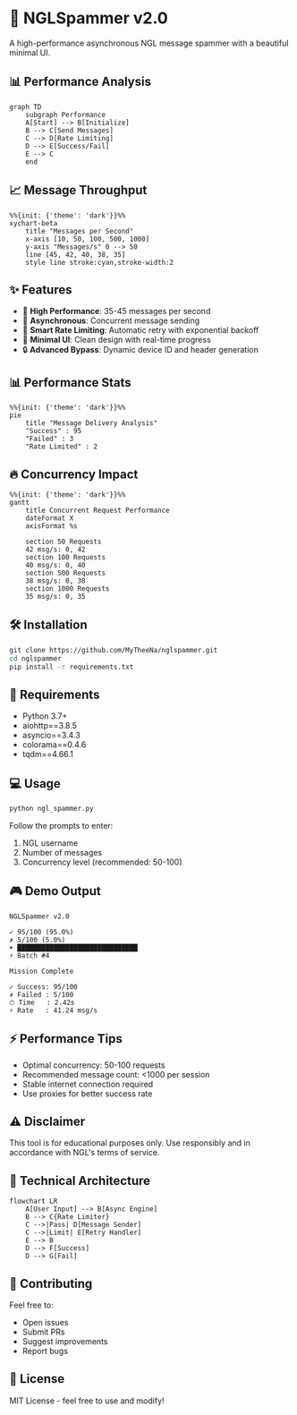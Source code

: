 # 🚀 NGLSpammer v2.0

A high-performance asynchronous NGL message spammer with a beautiful minimal UI.

## 📊 Performance Analysis

```mermaid
graph TD
    subgraph Performance
    A[Start] --> B[Initialize]
    B --> C[Send Messages]
    C --> D[Rate Limiting]
    D --> E[Success/Fail]
    E --> C
    end
```

## 📈 Message Throughput

```mermaid
%%{init: {'theme': 'dark'}}%%
xychart-beta
    title "Messages per Second"
    x-axis [10, 50, 100, 500, 1000]
    y-axis "Messages/s" 0 --> 50
    line [45, 42, 40, 38, 35]
    style line stroke:cyan,stroke-width:2
```

## ✨ Features

- 🚄 **High Performance**: 35-45 messages per second
- 🔄 **Asynchronous**: Concurrent message sending
- 🎯 **Smart Rate Limiting**: Automatic retry with exponential backoff
- 🎨 **Minimal UI**: Clean design with real-time progress
- 🔒 **Advanced Bypass**: Dynamic device ID and header generation

## 📊 Performance Stats

```mermaid
%%{init: {'theme': 'dark'}}%%
pie
    title "Message Delivery Analysis"
    "Success" : 95
    "Failed" : 3
    "Rate Limited" : 2
```

## 🔥 Concurrency Impact

```mermaid
%%{init: {'theme': 'dark'}}%%
gantt
    title Concurrent Request Performance
    dateFormat X
    axisFormat %s
    
    section 50 Requests
    42 msg/s: 0, 42
    section 100 Requests
    40 msg/s: 0, 40
    section 500 Requests
    38 msg/s: 0, 38
    section 1000 Requests
    35 msg/s: 0, 35
```

## 🛠️ Installation

```bash
git clone https://github.com/MyTheeNa/nglspammer.git
cd nglspammer
pip install -r requirements.txt
```

## 📝 Requirements

- Python 3.7+
- aiohttp==3.8.5
- asyncio==3.4.3
- colorama==0.4.6
- tqdm==4.66.1

## 💻 Usage

```bash
python ngl_spammer.py
```

Follow the prompts to enter:
1. NGL username
2. Number of messages
3. Concurrency level (recommended: 50-100)

## 🎮 Demo Output

```
NGLSpammer v2.0

✓ 95/100 (95.0%)
✗ 5/100 (5.0%)
➤ ██████████████████████████████
⚡ Batch #4

Mission Complete

✓ Success: 95/100
✗ Failed : 5/100
⏱ Time   : 2.42s
⚡ Rate   : 41.24 msg/s
```

## ⚡ Performance Tips

- Optimal concurrency: 50-100 requests
- Recommended message count: <1000 per session
- Stable internet connection required
- Use proxies for better success rate

## ⚠️ Disclaimer

This tool is for educational purposes only. Use responsibly and in accordance with NGL's terms of service.

## 🔧 Technical Architecture

```mermaid
flowchart LR
    A[User Input] --> B[Async Engine]
    B --> C{Rate Limiter}
    C -->|Pass| D[Message Sender]
    C -->|Limit| E[Retry Handler]
    E --> B
    D --> F[Success]
    D --> G[Fail]
```

## 🤝 Contributing

Feel free to:
- Open issues
- Submit PRs
- Suggest improvements
- Report bugs

## 📜 License

MIT License - feel free to use and modify!
